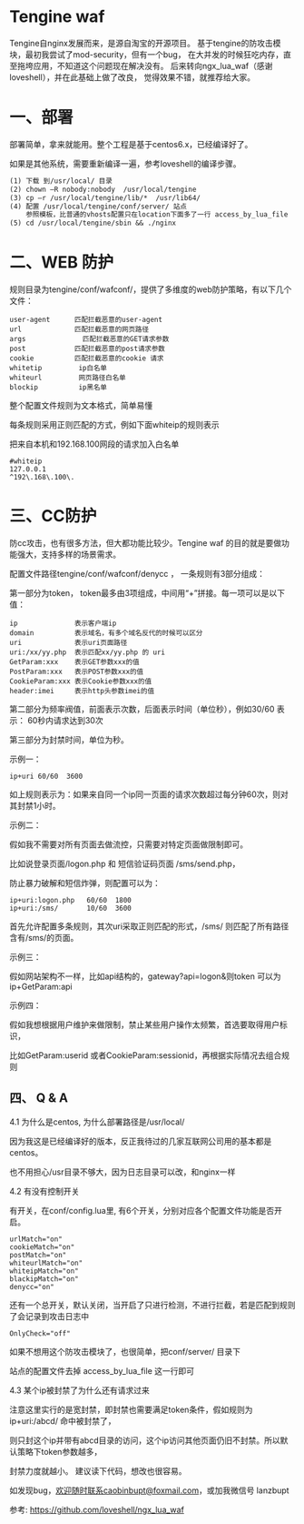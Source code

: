 Tengine waf
=====

Tengine自nginx发展而来，是源自淘宝的开源项目。
基于tengine的防攻击模块，最初我尝试了mod-security，但有一个bug，
在大并发的时候狂吃内存，直至拖垮应用，不知道这个问题现在解决没有。
后来转向ngx_lua_waf（感谢loveshell），并在此基础上做了改良，
觉得效果不错，就推荐给大家。

一、部署
====
部署简单，拿来就能用。整个工程是基于centos6.x，已经编译好了。

如果是其他系统，需要重新编译一遍，参考loveshell的编译步骤。

```txt
(1) 下载 到/usr/local/ 目录
(2) chown –R nobody:nobody  /usr/local/tengine
(3) cp –r /usr/local/tengine/lib/*  /usr/lib64/
(4) 配置 /usr/local/tengine/conf/server/ 站点
    参照模板，比普通的vhosts配置只在location下面多了一行 access_by_lua_file
(5) cd /usr/local/tengine/sbin && ./nginx
```

二、WEB 防护
=======
规则目录为tengine/conf/wafconf/，提供了多维度的web防护策略，有以下几个文件：
```
user-agent      匹配拦截恶意的user-agent
url             匹配拦截恶意的网页路径
args			  匹配拦截恶意的GET请求参数
post            匹配拦截恶意的post请求参数
cookie          匹配拦截恶意的cookie 请求
whitetip         ip白名单
whiteurl         网页路径白名单
blockip          ip黑名单
```

整个配置文件规则为文本格式，简单易懂

每条规则采用正则匹配的方式，例如下面whiteip的规则表示

把来自本机和192.168.100网段的请求加入白名单
```
#whiteip
127.0.0.1
^192\.168\.100\.
```


三、CC防护
=====
防cc攻击，也有很多方法，但大都功能比较少。Tengine waf 的目的就是要做功能强大，支持多样的场景需求。

配置文件路径tengine/conf/wafconf/denycc ， 一条规则有3部分组成：

第一部分为token， token最多由3项组成，中间用“+”拼接。每一项可以是以下值：
```
ip              表示客户端ip
domain          表示域名，有多个域名反代的时候可以区分
uri             表示uri页面路径
uri:/xx/yy.php  表示匹配xx/yy.php 的 uri
GetParam:xxx    表示GET参数xxx的值
PostParam:xxx   表示POST参数xxx的值
CookieParam:xxx 表示Cookie参数xxx的值
header:imei     表示http头参数imei的值
```

第二部分为频率阀值，前面表示次数，后面表示时间（单位秒），例如30/60 表示： 60秒内请求达到30次

第三部分为封禁时间，单位为秒。

示例一：
```
ip+uri 60/60  3600
```
如上规则表示为：如果来自同一个ip同一页面的请求次数超过每分钟60次，则对其封禁1小时。

示例二：

假如我不需要对所有页面去做流控，只需要对特定页面做限制即可。

比如说登录页面/logon.php 和 短信验证码页面 /sms/send.php，

防止暴力破解和短信炸弹，则配置可以为：

```
ip+uri:logon.php   60/60  1800
ip+uri:/sms/       10/60  3600
```

首先允许配置多条规则，其次uri采取正则匹配的形式，/sms/ 则匹配了所有路径含有/sms/的页面。

示例三：

假如网站架构不一样，比如api结构的，gateway?api=logon&则token 可以为 ip+GetParam:api

示例四：

假如我想根据用户维护来做限制，禁止某些用户操作太频繁，首选要取得用户标识，

比如GetParam:userid 或者CookieParam:sessionid，再根据实际情况去组合规则



四、 Q & A
----
4.1  为什么是centos, 为什么部署路径是/usr/local/

因为我这是已经编译好的版本，反正我待过的几家互联网公司用的基本都是centos。

也不用担心/usr目录不够大，因为日志目录可以改，和nginx一样 


4.2 有没有控制开关

有开关，在conf/config.lua里, 有6个开关，分别对应各个配置文件功能是否开启。

```
urlMatch="on"
cookieMatch="on"
postMatch="on"
whiteurlMatch="on"
whiteipMatch="on"
blackipMatch="on"
denycc="on"
```

还有一个总开关，默认关闭，当开启了只进行检测，不进行拦截，若是匹配到规则了会记录到攻击日志中
```
OnlyCheck="off"
```

如果不想用这个防攻击模块了，也很简单，把conf/server/ 目录下

站点的配置文件去掉 access_by_lua_file  这一行即可


4.3  某个ip被封禁了为什么还有请求过来

注意这里实行的是宽封禁，即封禁也需要满足token条件，假如规则为ip+uri:/abcd/ 命中被封禁了，

则只封这个ip并带有abcd目录的访问，这个ip访问其他页面仍旧不封禁。所以默认策略下token参数越多，

封禁力度就越小。 建议读下代码，想改也很容易。




如发现bug，欢迎随时联系caobinbupt@foxmail.com，或加我微信号 lanzbupt

参考:
https://github.com/loveshell/ngx_lua_waf

